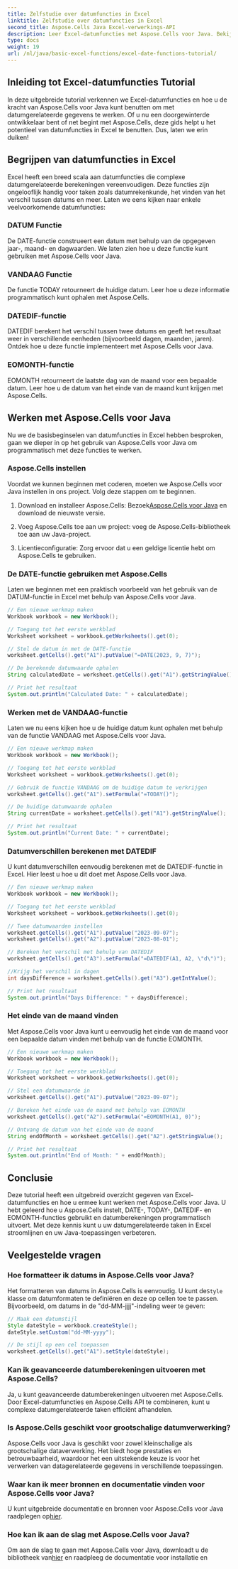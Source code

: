 ```yaml
---
title: Zelfstudie over datumfuncties in Excel
linktitle: Zelfstudie over datumfuncties in Excel
second_title: Aspose.Cells Java Excel-verwerkings-API
description: Leer Excel-datumfuncties met Aspose.Cells voor Java. Bekijk stapsgewijze tutorials met broncode.
type: docs
weight: 19
url: /nl/java/basic-excel-functions/excel-date-functions-tutorial/
---
```


## Inleiding tot Excel-datumfuncties Tutorial

In deze uitgebreide tutorial verkennen we Excel-datumfuncties en hoe u de kracht van Aspose.Cells voor Java kunt benutten om met datumgerelateerde gegevens te werken. Of u nu een doorgewinterde ontwikkelaar bent of net begint met Aspose.Cells, deze gids helpt u het potentieel van datumfuncties in Excel te benutten. Dus, laten we erin duiken!

## Begrijpen van datumfuncties in Excel

Excel heeft een breed scala aan datumfuncties die complexe datumgerelateerde berekeningen vereenvoudigen. Deze functies zijn ongelooflijk handig voor taken zoals datumrekenkunde, het vinden van het verschil tussen datums en meer. Laten we eens kijken naar enkele veelvoorkomende datumfuncties:

### DATUM Functie

De DATE-functie construeert een datum met behulp van de opgegeven jaar-, maand- en dagwaarden. We laten zien hoe u deze functie kunt gebruiken met Aspose.Cells voor Java.

### VANDAAG Functie

De functie TODAY retourneert de huidige datum. Leer hoe u deze informatie programmatisch kunt ophalen met Aspose.Cells.

### DATEDIF-functie

DATEDIF berekent het verschil tussen twee datums en geeft het resultaat weer in verschillende eenheden (bijvoorbeeld dagen, maanden, jaren). Ontdek hoe u deze functie implementeert met Aspose.Cells voor Java.

### EOMONTH-functie

EOMONTH retourneert de laatste dag van de maand voor een bepaalde datum. Leer hoe u de datum van het einde van de maand kunt krijgen met Aspose.Cells.

## Werken met Aspose.Cells voor Java

Nu we de basisbeginselen van datumfuncties in Excel hebben besproken, gaan we dieper in op het gebruik van Aspose.Cells voor Java om programmatisch met deze functies te werken.

### Aspose.Cells instellen

Voordat we kunnen beginnen met coderen, moeten we Aspose.Cells voor Java instellen in ons project. Volg deze stappen om te beginnen.

1. Download en installeer Aspose.Cells: Bezoek[Aspose.Cells voor Java](https://releases.aspose.com/cells/java/) en download de nieuwste versie.

2. Voeg Aspose.Cells toe aan uw project: voeg de Aspose.Cells-bibliotheek toe aan uw Java-project.

3. Licentieconfiguratie: Zorg ervoor dat u een geldige licentie hebt om Aspose.Cells te gebruiken.

### De DATE-functie gebruiken met Aspose.Cells

Laten we beginnen met een praktisch voorbeeld van het gebruik van de DATUM-functie in Excel met behulp van Aspose.Cells voor Java.

```java
// Een nieuwe werkmap maken
Workbook workbook = new Workbook();

// Toegang tot het eerste werkblad
Worksheet worksheet = workbook.getWorksheets().get(0);

// Stel de datum in met de DATE-functie
worksheet.getCells().get("A1").putValue("=DATE(2023, 9, 7)");

// De berekende datumwaarde ophalen
String calculatedDate = worksheet.getCells().get("A1").getStringValue();

// Print het resultaat
System.out.println("Calculated Date: " + calculatedDate);
```

### Werken met de VANDAAG-functie

Laten we nu eens kijken hoe u de huidige datum kunt ophalen met behulp van de functie VANDAAG met Aspose.Cells voor Java.

```java
// Een nieuwe werkmap maken
Workbook workbook = new Workbook();

// Toegang tot het eerste werkblad
Worksheet worksheet = workbook.getWorksheets().get(0);

// Gebruik de functie VANDAAG om de huidige datum te verkrijgen
worksheet.getCells().get("A1").setFormula("=TODAY()");

// De huidige datumwaarde ophalen
String currentDate = worksheet.getCells().get("A1").getStringValue();

// Print het resultaat
System.out.println("Current Date: " + currentDate);
```

### Datumverschillen berekenen met DATEDIF

U kunt datumverschillen eenvoudig berekenen met de DATEDIF-functie in Excel. Hier leest u hoe u dit doet met Aspose.Cells voor Java.

```java
// Een nieuwe werkmap maken
Workbook workbook = new Workbook();

// Toegang tot het eerste werkblad
Worksheet worksheet = workbook.getWorksheets().get(0);

// Twee datumwaarden instellen
worksheet.getCells().get("A1").putValue("2023-09-07");
worksheet.getCells().get("A2").putValue("2023-08-01");

// Bereken het verschil met behulp van DATEDIF
worksheet.getCells().get("A3").setFormula("=DATEDIF(A1, A2, \"d\")");

//Krijg het verschil in dagen
int daysDifference = worksheet.getCells().get("A3").getIntValue();

// Print het resultaat
System.out.println("Days Difference: " + daysDifference);
```

### Het einde van de maand vinden

Met Aspose.Cells voor Java kunt u eenvoudig het einde van de maand voor een bepaalde datum vinden met behulp van de functie EOMONTH.

```java
// Een nieuwe werkmap maken
Workbook workbook = new Workbook();

// Toegang tot het eerste werkblad
Worksheet worksheet = workbook.getWorksheets().get(0);

// Stel een datumwaarde in
worksheet.getCells().get("A1").putValue("2023-09-07");

// Bereken het einde van de maand met behulp van EOMONTH
worksheet.getCells().get("A2").setFormula("=EOMONTH(A1, 0)");

// Ontvang de datum van het einde van de maand
String endOfMonth = worksheet.getCells().get("A2").getStringValue();

// Print het resultaat
System.out.println("End of Month: " + endOfMonth);
```

## Conclusie

Deze tutorial heeft een uitgebreid overzicht gegeven van Excel-datumfuncties en hoe u ermee kunt werken met Aspose.Cells voor Java. U hebt geleerd hoe u Aspose.Cells instelt, DATE-, TODAY-, DATEDIF- en EOMONTH-functies gebruikt en datumberekeningen programmatisch uitvoert. Met deze kennis kunt u uw datumgerelateerde taken in Excel stroomlijnen en uw Java-toepassingen verbeteren.

## Veelgestelde vragen

### Hoe formatteer ik datums in Aspose.Cells voor Java?

 Het formatteren van datums in Aspose.Cells is eenvoudig. U kunt de`Style` klasse om datumformaten te definiëren en deze op cellen toe te passen. Bijvoorbeeld, om datums in de "dd-MM-jjjj"-indeling weer te geven:

```java
// Maak een datumstijl
Style dateStyle = workbook.createStyle();
dateStyle.setCustom("dd-MM-yyyy");

// De stijl op een cel toepassen
worksheet.getCells().get("A1").setStyle(dateStyle);
```

### Kan ik geavanceerde datumberekeningen uitvoeren met Aspose.Cells?

Ja, u kunt geavanceerde datumberekeningen uitvoeren met Aspose.Cells. Door Excel-datumfuncties en Aspose.Cells API te combineren, kunt u complexe datumgerelateerde taken efficiënt afhandelen.

### Is Aspose.Cells geschikt voor grootschalige datumverwerking?

Aspose.Cells voor Java is geschikt voor zowel kleinschalige als grootschalige dataverwerking. Het biedt hoge prestaties en betrouwbaarheid, waardoor het een uitstekende keuze is voor het verwerken van datagerelateerde gegevens in verschillende toepassingen.

### Waar kan ik meer bronnen en documentatie vinden voor Aspose.Cells voor Java?

 U kunt uitgebreide documentatie en bronnen voor Aspose.Cells voor Java raadplegen op[hier](https://reference.aspose.com/cells/java/).

### Hoe kan ik aan de slag met Aspose.Cells voor Java?

 Om aan de slag te gaan met Aspose.Cells voor Java, downloadt u de bibliotheek van[hier](https://releases.aspose.com/cells/java/) en raadpleeg de documentatie voor installatie en